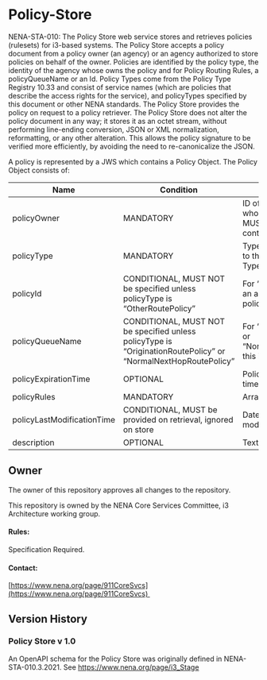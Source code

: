 # Policy-Store
NENA-STA-010: The Policy Store web service stores and retrieves policies (rulesets) for i3-based systems. The Policy Store accepts a policy document from a policy owner (an agency) or an agency authorized to store policies on behalf of the owner. Policies are identified by the policy type, the identity of the agency whose owns the policy and for Policy Routing Rules, a policyQueueName or an Id. Policy Types come from the Policy Type Registry 10.33 and consist of service names (which are policies that describe the access rights for the service), and policyTypes specified by this document or other NENA standards. The Policy Store provides the policy on request to a policy retriever. The Policy Store does not alter the policy document in any way; it stores it as an octet stream, without performing line-ending conversion, JSON or XML normalization, reformatting, or any other alteration. This allows the policy signature to be verified more efficiently, by avoiding the need to re-canonicalize the JSON.

A policy is represented by a JWS which contains a Policy Object. The Policy Object consists of:

|      Name                         |      Condition                                                                                                          |      Description                                                                                             |
|-----------------------------------|-------------------------------------------------------------------------------------------------------------------------|--------------------------------------------------------------------------------------------------------------|
|     policyOwner                   |     MANDATORY                                                                                                           |     ID of the   agency or service whose policy is requested. MUST be a FQDN or URI that   contains a FQDN    |
|     policyType                    |     MANDATORY                                                                                                           |     Type of the   policy. Restricted to the values in the Policy Types registry                              |
|     policyId                      |     CONDITIONAL, MUST NOT be specified unless policyType is “OtherRoutePolicy”                                          |     For   “OtherRoutePolicy”, this is an arbitrary identifier for the policy                                 |
|     policyQueueName               |     CONDITIONAL, MUST NOT be specified unless policyType is “OriginationRoutePolicy”   or “NormalNextHopRoutePolicy”    |     For   “OriginationRoutePolicy” or “NormalNextHopRoutePolicy”, this is the policyQueueName                |
|     policyExpirationTime          |     OPTIONAL                                                                                                            |     Policy is not   valid after this time                                                                    |
|     policyRules                   |     MANDATORY                                                                                                           |     Array of Rules                                                                                           |
|     policyLastModificationTime    |     CONDITIONAL, MUST be provided on retrieval, ignored on store                                                        |     Date/Time   policy was last modified                                                                     |
|     description                   |     OPTIONAL                                                                                                            |     Text   description of policy                                                                             |

## Owner

The owner of this repository approves all changes to the repository. 

This repository is owned by the NENA Core Services Committee, i3 Architecture working group.

#### Rules:

Specification Required. 

#### Contact:

[https://www.nena.org/page/911CoreSvcs](https://www.nena.org/page/911CoreSvcs) 

## Version History

### Policy Store v 1.0

An OpenAPI schema for the Policy Store was originally defined in NENA-STA-010.3.2021. See https://www.nena.org/page/i3_Stage
